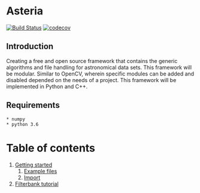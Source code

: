 # Asteria
[![Build Status](https://travis-ci.com/AUAS-Pulsar/Asteria.svg?branch=master)](https://travis-ci.com/AUAS-Pulsar/Asteria)
[![codecov](https://codecov.io/gh/AUAS-Pulsar/Asteria/branch/master/graph/badge.svg)](https://codecov.io/gh/AUAS-Pulsar/Asteria)


## Introduction

Creating a free and open source framework that contains the generic algorithms and file handling for astronomical data sets. This framework will be modular. Similar to OpenCV, wherein specific modules can be added and disabled depended on the needs of a project. This framework will be implemented in Python and C++.

## Requirements

    * numpy
    * python 3.6

# Table of contents
1. [Getting started](docs/gettingstarted.md)
    1. [Example files](docs/gettinstarted.md#11-example-files)
    2. [Import](docs/gettingstarted.md#12-import)
2. [Filterbank tutorial](docs/filterbank.md)
